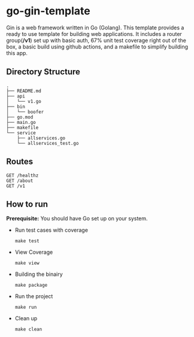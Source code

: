 # go-gin-template
Gin is a web framework written in Go (Golang). This template provides a ready to use template for building web applications. It includes a router group(**/v1**) set up with basic auth, 67% unit test coverage right out of the box, a basic build using github actions, and a makefile to simplify building this app.

## Directory Structure
```
.
├── README.md
├── api
│   └── v1.go
├── bin
│   └── boofer
├── go.mod
├── main.go
├── makefile
└── service
    ├── allservices.go
    └── allservices_test.go

```

## Routes
 ```
 GET /healthz
 GET /about
 GET /v1
 ```

## How to run
**Prerequisite:** You should have Go set up on your system.
 * Run test cases with coverage
   ```
   make test
   ```
 * View Coverage
   ```
   make view
   ```
 * Building the binairy
   ```
   make package
   ```
 * Run the project
   ```
   make run
   ```
 * Clean up
   ```
   make clean
   ```
